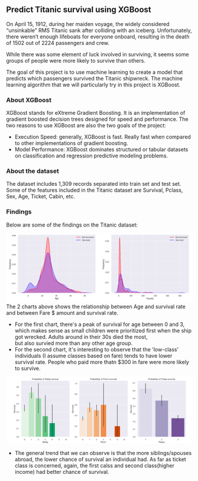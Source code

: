 ## Predict Titanic survival using XGBoost
On April 15, 1912, during her maiden voyage, the widely considered “unsinkable” RMS Titanic sank after colliding with an iceberg. 
Unfortunately, there weren’t enough lifeboats for everyone onboard, resulting in the death of 1502 out of 2224 passengers and crew.

While there was some element of luck involved in surviving, it seems some groups of people were more likely to survive than others.

The goal of this project is to use machine learning to create a model that predicts which passengers survived the Titanic shipwreck. 
The machine learning algorithm that we will particularly try in this project is XGBoost.

### About XGBoost
XGBoost stands for eXtreme Gradient Boosting. It is an implementation of gradient boosted decision trees designed for speed and performance.
The two reasons to use XGBoost are also the two goals of the project:
* Execution Speed: generally, XGBoost is fast. Really fast when compared to other implementations of gradient boosting.
* Model Performance: XGBoost dominates structured or tabular datasets on classification and regression predictive modeling problems.

### About the dataset
The dataset includes 1,309 records separated into train set and test set. Some of the features included in the Titanic dataset are Survival, 
Pclass, Sex, Age, Ticket, Cabin, etc.

### Findings
Below are some of the findings on the Titanic dataset:

![Screenshot](image1.png)
The 2 charts above shows the relationship between Age and survival rate and between Fare $ amount and survival rate. 
* For the first chart, there's a peak of survival 
for age between 0 and 3, which makes sense as small children were prioritized first when the ship got wrecked. Adults around in their 30s died the most,  
but also survied more than any other age group.
* For the second chart, it's interesting to observe that the 'low-class' individuals (I assume classes based on fare) tends to have lower survival rate. 
People who paid more thatn $300 in fare were more likely to survive.

![Screenshot](image2.png)
* The general trend that we can observe is that the more siblings/spouses abroad, the lower chance of survival an individual had. 
As far as ticket class is concerned, again, the first calss and second class(higher income) had better chance of survival.
